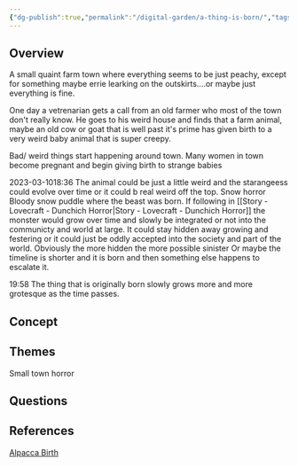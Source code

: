 ```yaml
---
{"dg-publish":true,"permalink":"/digital-garden/a-thing-is-born/","tags":["one-day-projects"],"updated":"2023-12-06T12:40:27.523-07:00"}
---
```


## Overview
A small quaint farm town where everything seems to be just peachy, except for something maybe errie learking on the outskirts....or maybe just everything is fine. 

One day a vetrenarian gets a call from an old farmer who most of the town don't really know. He goes to his weird house and finds that a farm animal, maybe an old cow or goat that is well past it's prime has given birth to a very weird baby animal that is super creepy.  

Bad/ weird things start happening around town. 
Many women in town become pregnant and begin giving birth to strange babies

2023-03-1018:36 
The animal could be just a little weird and the starangeess could evolve over time or it could b real weird off the top. 
Snow horror 
Bloody snow puddle where the beast was born. 
If following in [[Story - Lovecraft - Dunchich Horror\|Story - Lovecraft - Dunchich Horror]]
the monster would grow over time and slowly be integrated or not into the communicty and world at large. 
It could stay hidden away growing and festering or it could just be oddly accepted into the society and  part of the world.  Obviously the more hidden the more possible sinister
Or maybe the timeline is shorter and it is born and then something else happens to escalate it. 

19:58 The thing that is originally born slowly grows more and more grotesque as the time passes. 


## Concept


## Themes
Small town horror


## Questions 

## References
[Alpacca Birth](https://www.youtube.com/watch?v=x7eBLKP7QUg&t=0s)
